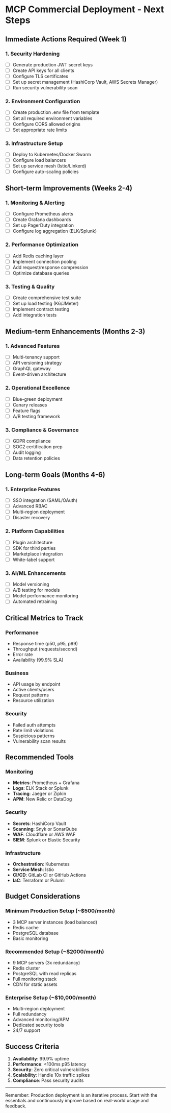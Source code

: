 # MCP Commercial Deployment - Next Steps

## Immediate Actions Required (Week 1)

### 1. Security Hardening
- [ ] Generate production JWT secret keys
- [ ] Create API keys for all clients
- [ ] Configure TLS certificates
- [ ] Set up secret management (HashiCorp Vault, AWS Secrets Manager)
- [ ] Run security vulnerability scan

### 2. Environment Configuration
- [ ] Create production .env file from template
- [ ] Set all required environment variables
- [ ] Configure CORS allowed origins
- [ ] Set appropriate rate limits

### 3. Infrastructure Setup
- [ ] Deploy to Kubernetes/Docker Swarm
- [ ] Configure load balancers
- [ ] Set up service mesh (Istio/Linkerd)
- [ ] Configure auto-scaling policies

## Short-term Improvements (Weeks 2-4)

### 1. Monitoring & Alerting
- [ ] Configure Prometheus alerts
- [ ] Create Grafana dashboards
- [ ] Set up PagerDuty integration
- [ ] Configure log aggregation (ELK/Splunk)

### 2. Performance Optimization
- [ ] Add Redis caching layer
- [ ] Implement connection pooling
- [ ] Add request/response compression
- [ ] Optimize database queries

### 3. Testing & Quality
- [ ] Create comprehensive test suite
- [ ] Set up load testing (K6/JMeter)
- [ ] Implement contract testing
- [ ] Add integration tests

## Medium-term Enhancements (Months 2-3)

### 1. Advanced Features
- [ ] Multi-tenancy support
- [ ] API versioning strategy
- [ ] GraphQL gateway
- [ ] Event-driven architecture

### 2. Operational Excellence
- [ ] Blue-green deployment
- [ ] Canary releases
- [ ] Feature flags
- [ ] A/B testing framework

### 3. Compliance & Governance
- [ ] GDPR compliance
- [ ] SOC2 certification prep
- [ ] Audit logging
- [ ] Data retention policies

## Long-term Goals (Months 4-6)

### 1. Enterprise Features
- [ ] SSO integration (SAML/OAuth)
- [ ] Advanced RBAC
- [ ] Multi-region deployment
- [ ] Disaster recovery

### 2. Platform Capabilities
- [ ] Plugin architecture
- [ ] SDK for third parties
- [ ] Marketplace integration
- [ ] White-label support

### 3. AI/ML Enhancements
- [ ] Model versioning
- [ ] A/B testing for models
- [ ] Model performance monitoring
- [ ] Automated retraining

## Critical Metrics to Track

### Performance
- Response time (p50, p95, p99)
- Throughput (requests/second)
- Error rate
- Availability (99.9% SLA)

### Business
- API usage by endpoint
- Active clients/users
- Request patterns
- Resource utilization

### Security
- Failed auth attempts
- Rate limit violations
- Suspicious patterns
- Vulnerability scan results

## Recommended Tools

### Monitoring
- **Metrics**: Prometheus + Grafana
- **Logs**: ELK Stack or Splunk
- **Tracing**: Jaeger or Zipkin
- **APM**: New Relic or DataDog

### Security
- **Secrets**: HashiCorp Vault
- **Scanning**: Snyk or SonarQube
- **WAF**: Cloudflare or AWS WAF
- **SIEM**: Splunk or Elastic Security

### Infrastructure
- **Orchestration**: Kubernetes
- **Service Mesh**: Istio
- **CI/CD**: GitLab CI or GitHub Actions
- **IaC**: Terraform or Pulumi

## Budget Considerations

### Minimum Production Setup (~$500/month)
- 3 MCP server instances (load balanced)
- Redis cache
- PostgreSQL database
- Basic monitoring

### Recommended Setup (~$2000/month)
- 9 MCP servers (3x redundancy)
- Redis cluster
- PostgreSQL with read replicas
- Full monitoring stack
- CDN for static assets

### Enterprise Setup (~$10,000/month)
- Multi-region deployment
- Full redundancy
- Advanced monitoring/APM
- Dedicated security tools
- 24/7 support

## Success Criteria

1. **Availability**: 99.9% uptime
2. **Performance**: <100ms p95 latency
3. **Security**: Zero critical vulnerabilities
4. **Scalability**: Handle 10x traffic spikes
5. **Compliance**: Pass security audits

---

Remember: Production deployment is an iterative process. Start with the essentials and continuously improve based on real-world usage and feedback.